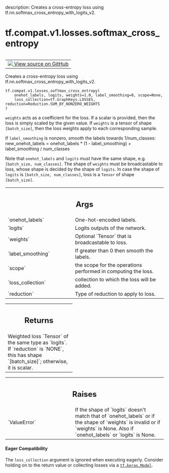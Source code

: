 description: Creates a cross-entropy loss using tf.nn.softmax_cross_entropy_with_logits_v2.

<div itemscope itemtype="http://developers.google.com/ReferenceObject">
<meta itemprop="name" content="tf.compat.v1.losses.softmax_cross_entropy" />
<meta itemprop="path" content="Stable" />
</div>

# tf.compat.v1.losses.softmax_cross_entropy

<!-- Insert buttons and diff -->

<table class="tfo-notebook-buttons tfo-api nocontent" align="left">
<td>
  <a target="_blank" href="https://github.com/tensorflow/tensorflow/blob/r2.3/tensorflow/python/ops/losses/losses_impl.py#L721-L790">
    <img src="https://www.tensorflow.org/images/GitHub-Mark-32px.png" />
    View source on GitHub
  </a>
</td>
</table>



Creates a cross-entropy loss using tf.nn.softmax_cross_entropy_with_logits_v2.

<pre class="devsite-click-to-copy prettyprint lang-py tfo-signature-link">
<code>tf.compat.v1.losses.softmax_cross_entropy(
    onehot_labels, logits, weights=1.0, label_smoothing=0, scope=None,
    loss_collection=tf.GraphKeys.LOSSES, reduction=Reduction.SUM_BY_NONZERO_WEIGHTS
)
</code></pre>



<!-- Placeholder for "Used in" -->

`weights` acts as a coefficient for the loss. If a scalar is provided,
then the loss is simply scaled by the given value. If `weights` is a
tensor of shape `[batch_size]`, then the loss weights apply to each
corresponding sample.

If `label_smoothing` is nonzero, smooth the labels towards 1/num_classes:
    new_onehot_labels = onehot_labels * (1 - label_smoothing)
                        + label_smoothing / num_classes

Note that `onehot_labels` and `logits` must have the same shape,
e.g. `[batch_size, num_classes]`. The shape of `weights` must be
broadcastable to loss, whose shape is decided by the shape of `logits`.
In case the shape of `logits` is `[batch_size, num_classes]`, loss is
a `Tensor` of shape `[batch_size]`.

<!-- Tabular view -->
 <table class="responsive fixed orange">
<colgroup><col width="214px"><col></colgroup>
<tr><th colspan="2"><h2 class="add-link">Args</h2></th></tr>

<tr>
<td>
`onehot_labels`
</td>
<td>
One-hot-encoded labels.
</td>
</tr><tr>
<td>
`logits`
</td>
<td>
Logits outputs of the network.
</td>
</tr><tr>
<td>
`weights`
</td>
<td>
Optional `Tensor` that is broadcastable to loss.
</td>
</tr><tr>
<td>
`label_smoothing`
</td>
<td>
If greater than 0 then smooth the labels.
</td>
</tr><tr>
<td>
`scope`
</td>
<td>
the scope for the operations performed in computing the loss.
</td>
</tr><tr>
<td>
`loss_collection`
</td>
<td>
collection to which the loss will be added.
</td>
</tr><tr>
<td>
`reduction`
</td>
<td>
Type of reduction to apply to loss.
</td>
</tr>
</table>



<!-- Tabular view -->
 <table class="responsive fixed orange">
<colgroup><col width="214px"><col></colgroup>
<tr><th colspan="2"><h2 class="add-link">Returns</h2></th></tr>
<tr class="alt">
<td colspan="2">
Weighted loss `Tensor` of the same type as `logits`. If `reduction` is
`NONE`, this has shape `[batch_size]`; otherwise, it is scalar.
</td>
</tr>

</table>



<!-- Tabular view -->
 <table class="responsive fixed orange">
<colgroup><col width="214px"><col></colgroup>
<tr><th colspan="2"><h2 class="add-link">Raises</h2></th></tr>

<tr>
<td>
`ValueError`
</td>
<td>
If the shape of `logits` doesn't match that of `onehot_labels`
or if the shape of `weights` is invalid or if `weights` is None.  Also if
`onehot_labels` or `logits` is None.
</td>
</tr>
</table>




#### Eager Compatibility
The `loss_collection` argument is ignored when executing eagerly. Consider
holding on to the return value or collecting losses via a <a href="../../../../tf/keras/Model.md"><code>tf.keras.Model</code></a>.


